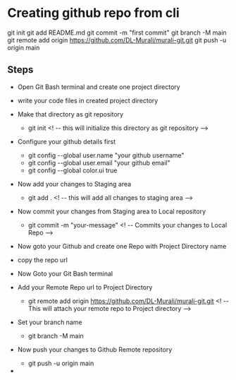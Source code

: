 # Creating github repo from cli

git init
git add README.md
git commit -m "first commit"
git branch -M main
git remote add origin https://github.com/DL-Murali/murali-git.git
git push -u origin main

## Steps

- Open Git Bash terminal and create one project directory
- write your code files in created project directory
- Make that directory as git repository
  - git init <! -- this will initialize this directory as git repository -->

- Configure your github details first
  - git config --global user.name "your github username"
  - git config --global user.email "your github email"
  - git config --global color.ui true


- Now add your changes to Staging area
  - git add .  <! -- this will add all changes to staging area -->

- Now commit your changes from Staging area to Local repository
  - git commit -m "your-message"    <! -- Commits your changes to Local Repo -->

- Now goto your Github and create one Repo with Project Directory name
- copy the repo url

- Now Goto your Git Bash terminal
- Add your Remote Repo url to Project Directory
  - git remote add origin https://github.com/DL-Murali/murali-git.git     <! -- This will attach your remote repo to Project directory -->

- Set your branch name
  - git branch -M main

- Now push your changes to Github Remote repository
  - git push -u origin main
- 
